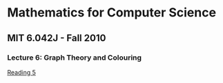 # Mathematics for Computer Science
## MIT 6.042J - Fall 2010
### Lecture 6: Graph Theory and Colouring

[Reading 5](https://ocw.mit.edu/courses/6-042j-mathematics-for-computer-science-fall-2010/resources/mit6_042jf10_chap05/)  



